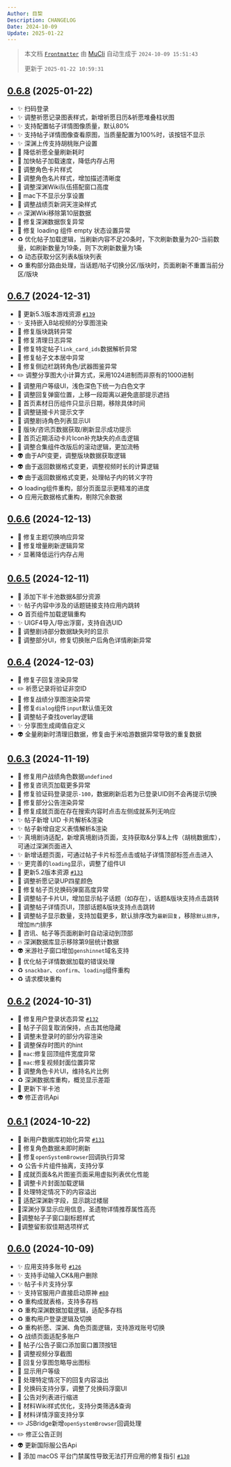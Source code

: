 ```yaml
---
Author: 目棃
Description: CHANGELOG
Date: 2024-10-09
Update: 2025-01-22
---
```


> 本文档 [`Frontmatter`](https://github.com/BTMuli/MuCli#Frontmatter) 由 [MuCli](https://github.com/BTMuli/Mucli) 自动生成于 `2024-10-09 15:51:43`
>
> 更新于 `2025-01-22 10:59:31`

## [0.6.8](https://github.com/BTMuli/TeyvatGuide/releases/v0.6.8) (2025-01-22)

- ✨ 扫码登录
- ✨ 调整祈愿记录图表样式，新增祈愿日历&祈愿堆叠柱状图
- ✨ 支持配置帖子详情图像质量，默认80%
- ✨ 支持帖子详情图像查看原图，当质量配置为100%时，该按钮不显示
- ✨ 深渊上传支持胡桃账户设置
- 🚸 降低祈愿全量刷新耗时
- 🚸 加快帖子加载速度，降低内存占用
- 💄 调整角色卡片样式
- 💄 调整角色名片样式，增加描述清晰度
- 💄 调整深渊Wiki队伍搭配窗口高度
- 💄 mac下不显示分享设置
- 💄 调整战绩页新洞天渲染样式
- 🔥 深渊Wiki移除第10层数据
- 🐛 修复深渊数据恢复异常
- 🐛 修复 loading 组件 empty 状态设置异常
- ♻️ 优化帖子加载逻辑，当刷新内容不足20条时，下次刷新数量为20-当前数量，如刷新数量为19条，则下次刷新数量为1条
- ♻️ 动态获取分区列表&版块列表
- ♻️ 重构部分路由处理，当话题/帖子切换分区/版块时，页面刷新不重置当前分区/版块

## [0.6.7](https://github.com/BTMuli/TeyvatGuide/releases/v0.6.7) (2024-12-31)

- 🍱 更新5.3版本游戏资源 [`#139`](https://github.com/BTMuli/TeyvatGuide/issues/139)
- ✨ 支持嵌入B站视频的分享图渲染
- 🐛 修复版块跳转异常
- 🐛 修复清理日志异常
- 🐛 修复特定帖子`link_card_ids`数据解析异常
- 🐛 修复帖子文本居中异常
- 🐛 修复侧边栏跳转角色/武器图鉴异常
- ✏️ 调整分享图大小计算方式，采用1024进制而非原有的1000进制
- 💄 调整用户等级UI，浅色深色下统一为白色文字
- 💄 调整回复弹窗位置，上移一段距离以避免底部提示遮挡
- 💄 首页素材日历组件只显示日期，移除具体时间
- 💄 调整链接卡片提示文字
- 💄 调整剧诗角色列表显示UI
- 🚸 版块/咨讯页数据获取/刷新显示成功提示
- 🚸 首页近期活动卡片Icon补充缺失的点击逻辑
- 🚸 调整合集组件改版后的滚动逻辑，更加流畅
- 👽️ 由于API变更，调整版块数据获取逻辑
- 👽️ 由于返回数据格式变更，调整视频时长的计算逻辑
- 👽️ 由于返回数据格式变更，处理帖子内的转义字符
- ♻️ loading组件重构，部分页面显示更精准的进度
- ♻️ 应用元数据格式重构，剔除冗余数据

## [0.6.6](https://github.com/BTMuli/TeyvatGuide/releases/v0.6.6) (2024-12-13)

- 🐛 修复主题切换响应异常
- 🐛 修复增量刷新逻辑异常
- ⚡️ 显著降低运行内存占用

## [0.6.5](https://github.com/BTMuli/TeyvatGuide/releases/v0.6.5) (2024-12-11)

- 🍱 添加下半卡池数据&部分资源
- ✨ 帖子内容中涉及的话题链接支持应用内跳转
- ♻️ 首页组件加载逻辑重构
- ✨ UIGF4导入/导出浮窗，支持自选UID
- 💄 调整剧诗部分数据缺失时的显示
- 🐛 调整部分UI，修复切换账户后角色详情刷新异常

## [0.6.4](https://github.com/BTMuli/TeyvatGuide/releases/v0.6.4) (2024-12-03)

- 🐛 修复子回复渲染异常
- ✏️ 祈愿记录将验证非空ID
- 🐛 修复战绩分享图渲染异常
- 🐛 修复`dialog`组件`input`默认值无效
- 🎨 调整帖子查找overlay逻辑
- ✨ 分享图生成阈值自定义
- 👽️ 全量刷新时清理旧数据，修复由于米哈游数据异常导致的重复数据

## [0.6.3](https://github.com/BTMuli/TeyvatGuide/releases/v0.6.3) (2024-11-19)

- 🐛 修复用户战绩角色数据`undefined`
- 🐛 修复咨讯页加载更多异常
- 🐛 修复验证码登录提示`-100`，数据刷新后若为已登录UID则不会再提示切换
- 🐛 修复部分公告渲染异常
- 🐛 修复成就页面在存在搜索内容时点击左侧成就系列无响应
- ✨ 帖子新增 UID 卡片解析&渲染
- ✨ 帖子新增自定义表情解析&渲染
- ✨ 真境剧诗适配，新增真境剧诗页面，支持获取&分享&上传（胡桃数据库），可通过深渊页面进入
- ✨ 新增话题页面，可通过帖子卡片标签点击或帖子详情顶部标签点击进入
- ✨ 更完善的`loading`显示，调整了组件UI
- 🍱 更新5.2版本资源 [`#133`](https://github.com/BTMuli/TeyvatGuide/issues/133)
- 💄 调整祈愿记录UP四星颜色
- 💄 修复帖子页兑换码弹窗高度异常
- 💄 调整帖子卡片UI，增加显示帖子话题（如存在），话题&版块支持点击跳转
- 💄 调整帖子详情页UI，顶部话题&版块支持点击跳转
- 💄 调整帖子显示数量，支持加载更多，默认排序改为`最新回复`，移除`默认排序`，增加`热门`排序
- 💄 咨讯、帖子等页面刷新时自动滚动到顶部
- 🔥 深渊数据库显示移除第9层统计数据
- 👽️ 米游社子窗口增加`genshinnet`域名支持
- 🎨 优化帖子详情数据加载的错误处理
- ♻️ `snackbar`、`confirm`、`loading`组件重构
- ♻️ 请求模块重构

## [0.6.2](https://github.com/BTMuli/TeyvatGuide/releases/v0.6.2) (2024-10-31)

- 🐛 修复用户登录状态异常 [`#132`](https://github.com/BTMuli/TeyvatGudie/issues/132)
- 💄 帖子子回复取消保持，点击其他隐藏
- 💄 调整未登录时的部分内容渲染
- 💄 调整保存时图片的hint
- 💄 `mac`:修复回顶组件宽度异常
- 💄 `mac`:修复视频封面位置异常
- 💄 调整角色卡片UI，维持名片比例
- ♻️ 深渊数据库重构，概览显示差距
- 🍱 更新下半卡池
- 👽️ 修正咨讯Api

## [0.6.1](https://github.com/BTMuli/TeyvatGuide/releases/v0.6.1) (2024-10-22)

- 🐛 新用户数据库初始化异常 [`#131`](https://github.com/BTMuli/TeyavtGuide/issues/131)
- 🐛 修复角色数据未即时刷新
- 🐛 修复`openSystemBrowser`回调执行异常
- ♻️ 公告卡片组件抽离，支持分享
- 🎨 成就页面&名片图鉴页面采用虚拟列表优化性能
- 🎨 调整卡片封面加载逻辑
- 💄 处理特定情况下的内容溢出
- 💄 适配深渊新字段，显示跳过楼层
- 💄深渊分享显示应用信息，圣遗物详情推荐属性高亮
- 💄调整帖子子窗口副标题样式
- 💄调整留影叙佳期选项样式

## [0.6.0](https://github.com/BTMuli/TeyvatGuide/releases/v0.6.0) (2024-10-09)

- ✨ 应用支持多账号 [`#126`](https://github.com/BTMuli/TeyvatGuide/issues/126)
- ✨ 支持手动输入CK&用户删除
- ✨ 帖子卡片支持分享
- ✨ 支持官服用户直接启动原神 [`#80`](https://github.com/BTMuli/TeyvatGuide/issues/80)
- ♻️ 重构成就表格，支持多存档
- ♻️ 重构深渊数据加载逻辑，适配多存档
- ♻️ 重构用户登录逻辑及切换
- ♻️ 重构祈愿、深渊、角色页面逻辑，支持游戏账号切换
- ♻️ 战绩页面适配多账户
- 💄 帖子/公告子窗口添加窗口置顶按钮
- 💄 调整视频分享截图
- 💄 回复分享图忽略导出图标
- 💄 显示用户等级
- 💄 处理特定情况下的回复内容溢出
- 💄 兑换码支持分享，调整了兑换码浮窗UI
- 💄 公告对列表进行缩进
- 💄 材料Wiki样式优化，支持分类筛选&查询
- 💄 材料详情浮窗支持分享
- ✏️ JSBridge新增`openSystemBrowser`回调处理
- ✏️ 修正公告正则
- 👽️ 更新国际服公告Api
- 📖 添加 macOS 平台门禁属性导致无法打开应用的修复指引 [`#130`](https://github.com/BTMuli/TeyvatGuide/issues/130)
